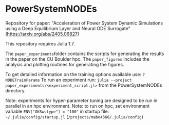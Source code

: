 # PowerSystemNODEs

Repository for paper: "Acceleration of Power System Dynamic Simulations using a Deep Equilibrium Layer and Neural ODE Surrogate" (https://arxiv.org/abs/2405.06827)  

This repository requires Julia 1.7.

The `paper_experiments`folder contains the scripts for generating the results in the paper on the CU Boulder hpc. 
The `paper_figures` includes the analysis and plotting routines for generating the figures. 

To get detailed information on the training options available use: `? NODETrainParams`
To run an experiment run: `julia --project paper_experiments/<experiment_script.jl>` from the PowerSystemNODEs directory.

Note: experiments for hyper-parameter tuning are designed to be run in parallel in an hpc environment. 
Note: to run on hpc, set environment variable  `ENV["GKSwstype"] = "100"` in startup file: `~/.julia/config/startup.jl` (`/projects/mabo4366/.julia/config`)